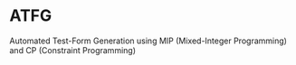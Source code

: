 # ATFG
Automated Test-Form Generation using MIP (Mixed-Integer Programming) and CP (Constraint Programming)
